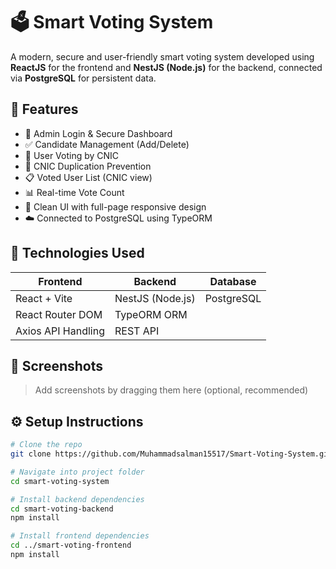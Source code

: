 # 🗳️ Smart Voting System

A modern, secure and user-friendly smart voting system developed using **ReactJS** for the frontend and **NestJS (Node.js)** for the backend, connected via **PostgreSQL** for persistent data.

## 🚀 Features

- 🔐 Admin Login & Secure Dashboard
- ✅ Candidate Management (Add/Delete)
- 👤 User Voting by CNIC
- 📛 CNIC Duplication Prevention
- 📋 Voted User List (CNIC view)
- 📊 Real-time Vote Count
- 🧼 Clean UI with full-page responsive design
- ☁️ Connected to PostgreSQL using TypeORM

## 📁 Technologies Used

| Frontend             | Backend           | Database     |
|----------------------|-------------------|--------------|
| React + Vite         | NestJS (Node.js)  | PostgreSQL   |
| React Router DOM     | TypeORM ORM       |              |
| Axios API Handling   | REST API          |              |

## 📸 Screenshots

> Add screenshots by dragging them here (optional, recommended)

## ⚙️ Setup Instructions

```bash
# Clone the repo
git clone https://github.com/Muhammadsalman15517/Smart-Voting-System.git

# Navigate into project folder
cd smart-voting-system

# Install backend dependencies
cd smart-voting-backend
npm install

# Install frontend dependencies
cd ../smart-voting-frontend
npm install
